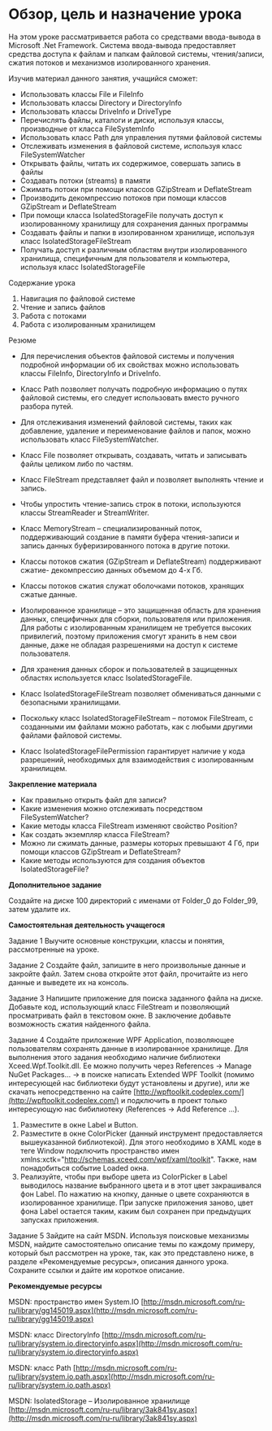 # Обзор, цель и назначение урока

На этом уроке рассматривается работа со средствами ввода-вывода в Microsoft .Net Framework.
Система ввода-вывода предоставляет средства доступа к файлам и папкам файловой системы,
чтения/записи, сжатия потоков и механизмов изолированного хранения.

Изучив материал данного занятия, учащийся сможет:

* Использовать классы File и FileInfo
* Использовать классы Directory и DirectoryInfo
* Использовать классы DriveInfo и DriveType
* Перечислять файлы, каталоги и диски, используя классы, производные от класса
FileSystemInfo
* Использовать класс Path для управления путями файловой системы
* Отслеживать изменения в файловой системе, используя класс FileSystemWatcher
* Открывать файлы, читать их содержимое, совершать запись в файлы
* Создавать потоки (streams) в памяти
* Сжимать потоки при помощи классов GZipStream и DeflateStream
* Производить декомпрессию потоков при помощи классов GZipStream и DeflateStream
* При помощи класса IsolatedStorageFile получать доступ к изолированному
хранилищу для сохранения данных программы
* Создавать файлы и папки в изолированном хранилище, используя класс
IsolatedStorageFileStream
* Получать доступ к различным областям внутри изолированного хранилища,
специфичным для пользователя и компьютера, используя класс IsolatedStorageFile

Содержание урока

1. Навигация по файловой системе
2. Чтение и запись файлов
3. Работа с потоками
4. Работа с изолированным хранилищем


Резюме

* Для перечисления объектов файловой системы и получения подробной информации об
их свойствах можно использовать классы FileInfo, DirectoryInfo и DriveInfo.
* Класс Path позволяет получать подробную информацию о путях файловой системы,
его следует использовать вместо ручного разбора путей.
* Для отслеживания изменений файловой системы, таких как добавление, удаление и
переименование файлов и папок, можно использовать класс FileSystemWatсher.
* Класс File позволяет открывать, создавать, читать и записывать файлы целиком либо
по частям.
* Класс FileStream представляет файл и позволяет выполнять чтение и запись.
* Чтобы упростить чтение-запись строк в потоки, используются классы StreamReader и
StreamWriter.
* Класс MemoryStream – специализированный поток, поддерживающий создание в памяти
буфера чтения-записи и запись данных буферизированного потока в другие потоки.
* Классы потоков сжатия (GZipStream и DeflateStream) поддерживают сжатие-
декомпрессию данных объемом до 4-х Гб.
* Классы потоков сжатия служат оболочками потоков, хранящих сжатые данные.



* Изолированное хранилище – это защищенная область для хранения данных,
специфичных для сборки, пользователя или приложения. Для работы с изолированным
хранилищем не требуется высоких привилегий, поэтому приложения смогут хранить в
нем свои данные, даже не обладая разрешениями на доступ к системе пользователя.
* Для хранения данных сборок и пользователей в защищенных областях используется
класс IsolatedStorageFile.
* Класс IsolatedStorageFileStream позволяет обмениваться данными с безопасными
хранилищами.
* Поскольку класс IsolatedStorageFileStream – потомок FileStream, с созданными им
файлами можно работать, как с любыми другими файлами файловой системы.
* Класс IsolatedStorageFilePermission гарантирует наличие у кода разрешений,
необходимых для взаимодействия с изолированным хранилищем.

**Закрепление материала**


* Как правильно открыть файл для записи?
* Какие изменения можно отслеживать посредством FileSystemWatсher?
* Какие методы класса FileStream изменяют свойство Position?
* Как создать экземпляр класса FileStream?
* Можно ли сжимать данные, размеры которых превышают 4 Гб, при помощи классов
GZipStream и DeflateStream?
* Какие методы используются для создания объектов IsolatedStorageFile?

**Дополнительное задание**

Создайте на диске 100 директорий с именами от Folder_0 до Folder_99, затем удалите их.

**Самостоятельная деятельность учащегося**

Задание 1
Выучите основные конструкции, классы и понятия, рассмотренные на уроке.

Задание 2
Создайте файл, запишите в него произвольные данные и закройте файл. Затем снова откройте
этот файл, прочитайте из него данные и выведете их на консоль.

Задание 3
Напишите приложение для поиска заданного файла на диске. Добавьте код, использующий
класс FileStream и позволяющий просматривать файл в текстовом окне. В заключение
добавьте возможность сжатия найденного файла.

Задание 4
Создайте приложение WPF Application, позволяющее пользователям сохранять данные в
изолированное хранилище.
Для выполнения этого задания необходимо наличие библиотеки Xceed.Wpf.Toolkit.dll. Ее
можно получить через References -> Manage NuGet Packages... -> в поиске написать Extended
WPF Toolkit (помимо интересующей нас библиотеки будут установлены и другие), или же
скачать непосредственно на сайте [http://wpftoolkit.codeplex.com/](http://wpftoolkit.codeplex.com/) и подключить в проект только
интересующую нас бибилиотеку (References -> Add Reference ...).

1. Разместите в окне Label и Button.
2. Разместите в окне ColorPicker (данный инструмент предоставляется вышеуказанной
библиотекой). Для этого необходимо в XAML коде в теге Window подключить пространство
имен xmlns:xctk="http://schemas.xceed.com/wpf/xaml/toolkit". Также, нам понадобиться событие
Loaded окна.
3. Реализуйте, чтобы при выборе цвета из ColorPicker в Label выводилось название
выбранного цвета и в этот цвет закрашивался фон Label. По нажатию на кнопку, данные о
цвете сохраняются в изолированное хранилище. При запуске приложения заново, цвет фона
Label остается таким, каким был сохранен при предыдущих запусках приложения.


Задание 5
Зайдите на сайт MSDN.
Используя поисковые механизмы MSDN, найдите самостоятельно описание темы по каждому
примеру, который был рассмотрен на уроке, так, как это представлено ниже, в разделе
«Рекомендуемые ресурсы», описания данного урока. Сохраните ссылки и дайте им короткое
описание.

**Рекомендуемые ресурсы**

MSDN: пространство имен System.IO
[http://msdn.microsoft.com/ru-ru/library/gg145019.aspx](http://msdn.microsoft.com/ru-ru/library/gg145019.aspx)

MSDN: класс DirectoryInfo
[http://msdn.microsoft.com/ru-ru/library/system.io.directoryinfo.aspx](http://msdn.microsoft.com/ru-ru/library/system.io.directoryinfo.aspx)

MSDN: класс Path
[http://msdn.microsoft.com/ru-ru/library/system.io.path.aspx](http://msdn.microsoft.com/ru-ru/library/system.io.path.aspx)

MSDN: IsolatedStorage – Изолированное хранилище
[http://msdn.microsoft.com/ru-ru/library/3ak841sy.aspx](http://msdn.microsoft.com/ru-ru/library/3ak841sy.aspx)



